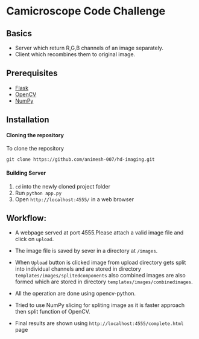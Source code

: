 # Camicroscope Code Challenge

## Basics

* Server which return R,G,B channels of an image separately.
* Client which recombines them to original image.

## Prerequisites 
* [Flask](https://palletsprojects.com/p/flask/)
* [OpenCV](https://opencv.org/)
* [NumPy](https://numpy.org/)

## Installation

#### Cloning the repository

To clone the repository

```
git clone https://github.com/animesh-007/hd-imaging.git
```

#### Building Server

1. `cd` into the newly cloned project folder
2. Run `python app.py`
3. Open `http://localhost:4555/` in a web browser


## Workflow:
* A webpage served at port 4555.Please attach a valid image file and click on `upload`.
* The image file is saved by sever in a directory at `/images`.
* When `Upload` button is clicked image from upload directory gets split into individual channels and are stored in directory `templates/images/splitedcomponents` also combined images are also formed which are stored in directory `templates/images/combinedimages`.

* All the operation are done using opencv-python.

* Tried to use NumPy slicing for spliting image as it is faster approach then split function of OpenCV.

* Final results are shown using `http://localhost:4555/complete.html` page
